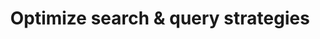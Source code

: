 ---
layout: tactic
title:  "Optimize search & query strategies"
tags: todo
categories: resource-adaptation
t-type: "Architectural Tactic"
t-sort: "Awesome Tactic"
t-description: "Description of how to execute and apply the design decision or best practice to the related artifact"
t-participant: "The participant that should be applying the tactic"
t-artifact: "The (software) artifact of the architecture that the tactic is applied to"
t-targetQA: "The target quality attribute of this tactic"
t-relatedQA: "Possible other influence quality attributes by this tactic (possibly a trade-off)"
t-goal: "The influence the tactic should have on the related artifact"
t-source: "The source of this tactic"
---